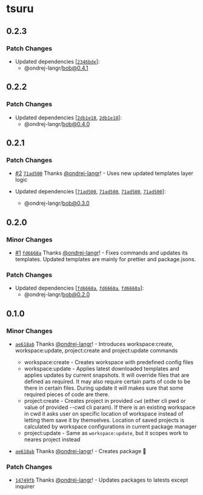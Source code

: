 # tsuru

## 0.2.3

### Patch Changes

- Updated dependencies [[`2346bde`](https://github.com/ondrej-langr/toolbox/commit/2346bde0542c1d8230498ddb1147cea699f86fd0)]:
  - @ondrej-langr/bob@0.4.1

## 0.2.2

### Patch Changes

- Updated dependencies [[`2db1e18`](https://github.com/ondrej-langr/toolbox/commit/2db1e18adf2dbfab43438cecf2ff873b1b15183c), [`2db1e18`](https://github.com/ondrej-langr/toolbox/commit/2db1e18adf2dbfab43438cecf2ff873b1b15183c)]:
  - @ondrej-langr/bob@0.4.0

## 0.2.1

### Patch Changes

- [#2](https://github.com/ondrej-langr/toolbox/pull/2) [`71ad500`](https://github.com/ondrej-langr/toolbox/commit/71ad500afb02431e318d7cfd3e1027c58dabee38) Thanks [@ondrej-langr](https://github.com/ondrej-langr)! - Uses new updated templates layer logic

- Updated dependencies [[`71ad500`](https://github.com/ondrej-langr/toolbox/commit/71ad500afb02431e318d7cfd3e1027c58dabee38), [`71ad500`](https://github.com/ondrej-langr/toolbox/commit/71ad500afb02431e318d7cfd3e1027c58dabee38), [`71ad500`](https://github.com/ondrej-langr/toolbox/commit/71ad500afb02431e318d7cfd3e1027c58dabee38), [`71ad500`](https://github.com/ondrej-langr/toolbox/commit/71ad500afb02431e318d7cfd3e1027c58dabee38)]:
  - @ondrej-langr/bob@0.3.0

## 0.2.0

### Minor Changes

- [#1](https://github.com/ondrej-langr/toolbox/pull/1) [`fd6668a`](https://github.com/ondrej-langr/toolbox/commit/fd6668a69ffc1385a43c27c35a7aa5dbe8c331ca) Thanks [@ondrej-langr](https://github.com/ondrej-langr)! - Fixes commands and updates its templates. Updated templates are mainly for prettier and package.jsons.

### Patch Changes

- Updated dependencies [[`fd6668a`](https://github.com/ondrej-langr/toolbox/commit/fd6668a69ffc1385a43c27c35a7aa5dbe8c331ca), [`fd6668a`](https://github.com/ondrej-langr/toolbox/commit/fd6668a69ffc1385a43c27c35a7aa5dbe8c331ca), [`fd6668a`](https://github.com/ondrej-langr/toolbox/commit/fd6668a69ffc1385a43c27c35a7aa5dbe8c331ca)]:
  - @ondrej-langr/bob@0.2.0

## 0.1.0

### Minor Changes

- [`ae618ab`](https://github.com/ondrej-langr/toolbox/commit/ae618ab73a97162d3eaa7689c76c1738544b9cdc) Thanks [@ondrej-langr](https://github.com/ondrej-langr)! - Introduces workspace:create, workspace:update, project:create and project:update commands

  - workspace:create - Creates workspace with predefined config files
  - workspace:update - Applies latest downloaded templates and applies updates by current snapshots. It will override files that are defined as required. It may also require certain parts of code to be there in certain files. During update it will makes sure that some required pieces of code are there.
  - project:create - Creates project in provided `cwd` (either cli pwd or value of provided --cwd cli param). If there is an existing workspace in cwd it asks user on specific location of workspace instead of letting them save it by themselves. Location of saved projects is calculated by workspace configurations in current package manager
  - project:update - Same as `workspace:update`, but it scopes work to neares project instead

- [`ae618ab`](https://github.com/ondrej-langr/toolbox/commit/ae618ab73a97162d3eaa7689c76c1738544b9cdc) Thanks [@ondrej-langr](https://github.com/ondrej-langr)! - Creates package 🎉

### Patch Changes

- [`14749fb`](https://github.com/ondrej-langr/toolbox/commit/14749fb0198ba4fb17289723090fce6f5e28a35a) Thanks [@ondrej-langr](https://github.com/ondrej-langr)! - Updates packages to latests except inquirer
